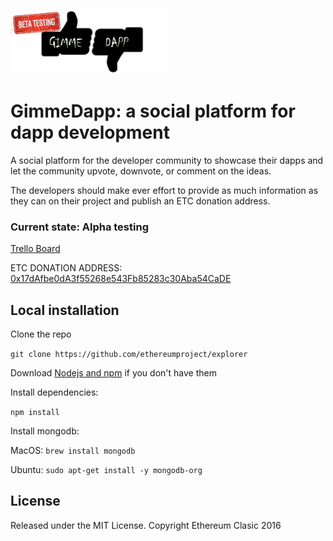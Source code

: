 <p align="left">
  <img src="/public/img%20-%20Copy/DApp-logo-beta-test.png" width="250"/>
</p>

# GimmeDapp: a social platform for dapp development 


A social platform for the developer community to showcase their dapps and let the community upvote, downvote, or comment on the ideas. 

The developers should make ever effort to provide as much information as they can on their project and publish an ETC donation address.

### Current state: Alpha testing

[Trello Board](https://trello.com/b/rxy4qqaR/gimmie-dapp)


ETC DONATION ADDRESS: [0x17dAfbe0dA3f55268e543Fb85283c30Aba54CaDE](https://etherhub.io/addr/0x17dAfbe0dA3f55268e543Fb85283c30Aba54CaDE)


## Local installation

Clone the repo

`git clone https://github.com/ethereumproject/explorer`

Download [Nodejs and npm](https://docs.npmjs.com/getting-started/installing-node "Nodejs install") if you don't have them

Install dependencies:

`npm install`

Install mongodb:

MacOS: `brew install mongodb`

Ubuntu: `sudo apt-get install -y mongodb-org`


## License

Released under the MIT License.
Copyright Ethereum Clasic 2016
